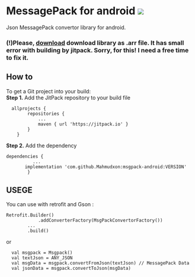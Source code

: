 # MessagePack for android [![](https://jitpack.io/v/Mahmudxon/msgpack-android.svg)](https://jitpack.io/#Mahmudxon/msgpack-android)

Json MessagePack convertor library for android.

### (!)Please, <a href="https://raw.githubusercontent.com/Mahmudxon/msgpack-android/master/msgpack-release.aar">download</a> download library as .arr file. It has small error with building by jitpack. Sorry, for this! I need a free time to fix it.

## How to
To get a Git project into your build: <br />
**Step 1.** Add the JitPack repository to your build file 
```
  allprojects {
		repositories {
			...
			maven { url 'https://jitpack.io' }
		}
	}
```
**Step 2.** Add the dependency
```
dependencies {
          ...
	   implementation 'com.github.Mahmudxon:msgpack-android:VERSION'
        }
```

## USEGE
You can use with retrofit and Gson :
```
Retrofit.Builder()
            .addConverterFactory(MsgPackConvertorFactory())
	    ...
	    .build()
```
or 
```
  val msgpack = Msgpack()
  val textJson = ANY_JSON
  val msgData = msgpack.convertFromJson(textJson) // MessagePack Data
  val jsonData = msgpack.convertToJson(msgData)
```
